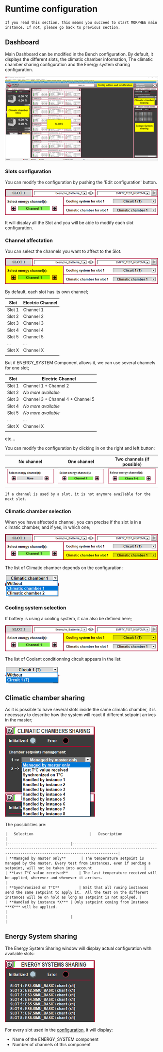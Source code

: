 # Runtime configuration

```{important}
If you read this section, this means you succeed to start MORPHEE main instance. If not, please go back to previous section. 
```

## Dashboard

Main Dashboard can be modified in the Bench configuration. By default, it displays the different slots, the climatic chamber information, The climatic chamber sharing configuration and the Energy system sharing configuration.

![](./images/MO_Main_Screen_commented.png)

### Slots configuration
You can modify the configuration by pushing the 'Edit configuration' button.

![](./images/MO_Cfg_A.png)

It will display all the Slot and you will be able to modify each slot configuration.

### Channel affectation

You can select the channels you want to affect to the Slot. 

![](./images/MO_Cfg_B.png)

By default, each slot has its own channel;

| Slot   | Electric Channel |
|--------|------------------|
| Slot 1 |     Channel 1    |
| Slot 2 |     Channel 2    |
| Slot 3 | Channel 3        |
| Slot 4 | Channel 4        |
| Slot 5 | Channel 5        |
| ...    | ...              |
| Slot X | Channel X        |
|  |         |

But if ENERGY_SYSTEM Component allows it, we can use several channels for one slot;

| Slot   | Electric Channel |
|--------|------------------|
| Slot 1 |     Channel 1 + Channel 2    |
| Slot 2 |     *No more available*    |
| Slot 3 | Channel 3 + Channel 4 + Channel 5       |
| Slot 4 | *No more available*        |
| Slot 5 | *No more available*        |
| ...    | ...              |
| Slot X | Channel X        |
|  |         |

etc...

You can modify the configuration by clicking in on the right and left button:

| No channel   | One channel   | Two channels (if possible) |
|:--------:|:--------:|:------------------:|
|![](./images/MO_Cfg_Channel_none.png)| ![](./images/MO_Cfg_Channel_1.png) |     ![](./images/MO_Cfg_Channel_2.png)    |
|    |    |  |

 ```{caution}
If a channel is used by a slot, it is not anymore available for the next slot.
 ```
 
### Climatic chamber selection

When you have affected a channel, you can precise if the slot is in a climatic chamber, and if yes, in which one;

![](./images/MO_Cfg_D.png)

The list of Climatic chamber depends on the configuration:

![](./images/MO_Cfg_Clim.png)

### Cooling system selection

If battery is using a cooling system, it can also be defined here;

![](./images/MO_Cfg_C.png)

The list of Coolant conditionning circuit appears in the list:

![](./images/MO_Cfg_Cooling.png)

## Climatic chamber sharing

As it is possible to have several slots inside the same climatic chamber, it is necessary to describe how the system will react if different setpoint arrives in the master;

![](./images/MO_Cfg_Clim_sharing.png)

The possibilities are:

```{div} full-width
|   Selection                          |   Description                                                                                                                                                              |
|-----------------------------|-----------------------------------------------------------------------------------------------------------------------------------------------------------------|
| **Managed by master only**       | The temperature setpoint is managed by the master. Every test from instances, even if sending a setpoint, will not be taken into account                        |
| **Last T°C value received**     | The last temperature received will be applied, wherever and whenever it arrives.                                                                                |
| **Synchronized on T°C**         | Wait that all runing instances send the same setpoint to apply it.  All the test on the different instances will be on hold as long as setpoint is not applyed. |
| **Handled by instance *X*** | Only setpoint coming from Instance ***X*** will be applied.                                                                                                     |
|                             |                                                                                                                                                                 |
```

## Energy System sharing

The Energy System Sharing window will display actual configuration with available slots:

![](./images/MO_Cfg_Energy_sharing.png)

For every slot used in the [configuration](04_Base-configuration.md), it will display:
* Name of the ENERGY_SYSTEM component
* Number of channels of this component
